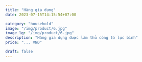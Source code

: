 ```yaml
---
title: "Hàng gia dụng"
date: 2023-07-15T14:15:54+07:00

category: "household" 
image: "/img/product/6.jpg"
image_lg: "/img/product/6.jpg"
description: "Hàng gia dụng được làm thủ công từ lục bình"
price: "... VNĐ"

draft: false
---
```

